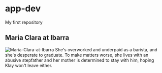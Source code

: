 # app-dev
My first repository
## Maria Clara at Ibarra
![Maria-Clara-at-Ibarra](https://github.com/Sicoyprincess/app-dev/assets/132191196/f894bca2-d084-44e0-996d-44ccc7247c75)
She's overworked and underpaid as a barista, and she's desperate to graduate. To make matters worse, she lives with an abusive stepfather and her mother is determined to stay with him, hoping Klay won't leave either.

